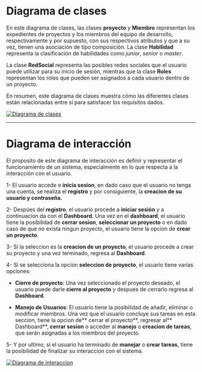 
# Diagrama de clases

En este diagrama de clases, las clases **proyecto** y **Miembro** representan los expedientes de proyectos y los miembros del equipo de desarrollo, respectivamente y por supuesto, con sus respectivos atributos y que a su vez, tienen una asociación de tipo composición. La clase **Habilidad** representa la clasificación de habilidades como *junior*, *senior* o *master*.

La clase **RedSocial** representa las posibles redes sociales que el usuario puede utilizar para su inicio de sesión, mientras que la clase **Roles**  representan los roles que pueden ser asignados a cada usuario dentro de un proyecto.

En resumen, este diagrama de clases muestra cómo las diferentes clases están relacionadas entre sí para satisfacer los requisitos dados.

[![Diagrama de clases](https://raw.githubusercontent.com/miguel-cortinas/flappy/main/diagrama%20de%20clases.jpg?token=GHSAT0AAAAAAB7LJ2EPZPBD3TOCZSLXPUAGZASJ7HQ "Diagrama de clases")](https://raw.githubusercontent.com/miguel-cortinas/flappy/main/diagrama%20de%20clases.jpg?token=GHSAT0AAAAAAB7LJ2EPZPBD3TOCZSLXPUAGZASJ7HQ "Diagrama de clases")

------------



# Diagrama de interacción

El proposito de este diagrama de interacción es definir y representar el funcionamiento de un sistema, especialmente en lo que respecta a la interacción con el usuario.

   1- El usuario accede e **inicia sesion**, en dado caso que el usuario no tenga una cuenta, se realiza el **registro** y por consiguiente, la **creacion de su usuario y contraseña.**

   2- Despúes del **registro**, el usuario procede a **iniciar sesión** y a continuacion da con el **Dashboard**.
Una vez en el **dashboard**, el usuario tiene la posibilidad de **cerrar sesion**, **seleccionar un proyecto** o en dado caso de que no exista ningun proyecto, el usuario tiene la opcion de **crear un proyecto**.

3- Si la seleccion es la **creacion de un proyecto**, el usuario procede a crear su proyecto y una vez terminado, regresa al **Dashboard**.

   4- Si se selecciona la opcion **seleccion de proyecto**, el usuario tiene varias opciones:
- **Cierre de proyecto**:
Una vez seleccionado el proyecto deseado, el usuario puede darle **cierre al proyecto** y despues de cerrarlo regresa al **Dashboard**.

- **Manejo de Usuarios**:
El usuario tiene la posibilidad de añadir, eliminar o modificar miembros.
Una vez que el usuario concluye sus tareas en esta seccion, tiene la opcion de** cerrar el proyecto**, regresar al** Dashboard**, **cerrar sesion** o acceder al **manejo** o **creacion de tareas**, que serán asignadas a los miembros del proyecto.

5- Y por ultimo, si el usuario ha terminado de **manejar** o **crear tareas**, tiene la      posibilidad de finalizar su interaccion con el sistema.

[![Diagrama de interaccion](https://raw.githubusercontent.com/miguel-cortinas/flappy/main/diagrama%20de%20interaccion.jpeg?token=GHSAT0AAAAAAB7LJ2EPCZTKGDGR44RZ4J3YZASKANQ "Diagrama de interaccion")](https://raw.githubusercontent.com/miguel-cortinas/flappy/main/diagrama%20de%20interaccion.jpeg?token=GHSAT0AAAAAAB7LJ2EPCZTKGDGR44RZ4J3YZASKANQ "Diagrama de interaccion")





